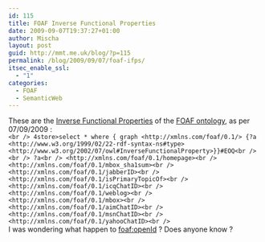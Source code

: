 ```yaml
---
id: 115
title: FOAF Inverse Functional Properties
date: 2009-09-07T19:37:27+01:00
author: Mischa
layout: post
guid: http://mmt.me.uk/blog/?p=115
permalink: /blog/2009/09/07/foaf-ifps/
itsec_enable_ssl:
  - "1"
categories:
  - FOAF
  - SemanticWeb
---
```

These are the  [Inverse Functional Properties](http://esw.w3.org/topic/InverseFunctionalProperty) of the [FOAF ontology](http://xmlns.com/foaf/0.1/), as per 07/09/2009 :  
`<br />
4store>select * where { graph <http://xmlns.com/foaf/0.1/> {?a <http://www.w3.org/1999/02/22-rdf-syntax-ns#type> <http://www.w3.org/2002/07/owl#InverseFunctionalProperty>}}#EOQ<br />
`  
`<br />
?a<br />
<http://xmlns.com/foaf/0.1/homepage><br />
<http://xmlns.com/foaf/0.1/mbox_sha1sum><br />
<http://xmlns.com/foaf/0.1/jabberID><br />
<http://xmlns.com/foaf/0.1/isPrimaryTopicOf><br />
<http://xmlns.com/foaf/0.1/icqChatID><br />
<http://xmlns.com/foaf/0.1/weblog><br />
<http://xmlns.com/foaf/0.1/mbox><br />
<http://xmlns.com/foaf/0.1/aimChatID><br />
<http://xmlns.com/foaf/0.1/msnChatID><br />
<http://xmlns.com/foaf/0.1/yahooChatID><br />
`  
I was wondering what happen to [foaf:openId](http://xmlns.com/foaf/0.1/openID) ? Does anyone know ?
